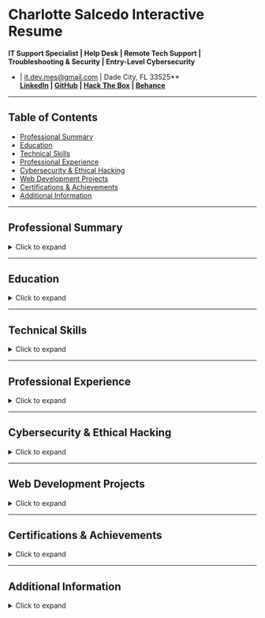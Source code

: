 # Charlotte Salcedo Interactive Resume

**IT Support Specialist | Help Desk | Remote Tech Support | Troubleshooting & Security | Entry-Level Cybersecurity**  
* | [it.dev.mes@gmail.com](mailto:it.dev.mes@gmail.com) | Dade City, FL 33525**  
**[LinkedIn](https://linkedin.com/in/charlottesalcedo) | [GitHub](https://github.com/salcedocharlotte) | [Hack The Box](https://ctf.hackthebox.com/user/profile/314205) | [Behance](https://www.behance.net/)**

---

## Table of Contents

- [Professional Summary](#professional-summary)
- [Education](#education)
- [Technical Skills](#technical-skills)
- [Professional Experience](#professional-experience)
- [Cybersecurity & Ethical Hacking](#cybersecurity--ethical-hacking)
- [Web Development Projects](#web-development-projects)
- [Certifications & Achievements](#certifications--achievements)
- [Additional Information](#additional-information)

---

## Professional Summary

<details>
  <summary>Click to expand</summary>
  
Detail-oriented IT professional with a strong background in cybersecurity, technical support, and digital graphic arts. Experienced in customer service, technical troubleshooting, and security-related challenges. Passionate about ethical hacking, cybersecurity competitions, and web development.
  
</details>

---

## Education

<details>
  <summary>Click to expand</summary>
  
- **Bachelor of Science in Information Technology (Concentration in Cybersecurity)** – Strayer University, Graduated 2024  
- **Associate of Science in Digital Graphic Arts** – Graduated 2006
  
</details>

---

## Technical Skills

<details>
  <summary>Click to expand</summary>
  
- Cybersecurity principles and best practices  
- Web development (HTML, CSS, JavaScript, WordPress)  
- Technical support and customer service  
- Ethical hacking & penetration testing (Hack the Box, CTF competitions)  
- Digital graphic design (Adobe Creative Suite)  
- OSINT & investigative techniques  

</details>

---

## Professional Experience

<details>
  <summary>Click to expand</summary>
  
**USAA – Intern (Credit Card Department, Customer Service & Technical Support)**  
*April 2023 – September 2023*  

- Provided technical and customer service support for credit card operations.  
- Assisted customers with technical issues and inquiries regarding their accounts.  
- Gained experience in financial security protocols and fraud prevention techniques.

</details>

---

## Cybersecurity & Ethical Hacking

<details>
  <summary>Click to expand</summary>
  
- Active participant in Capture the Flag (CTF) competitions  
- [Hack The Box Profile](https://ctf.hackthebox.com/user/profile/314205)  
- Experienced in ethical hacking methodologies and security testing

</details>

---

## Web Development Projects

<details>
  <summary>Click to expand</summary>
  
- **Graphic Designer Portfolio** – Personal portfolio showcasing graphic design and web development work.  
- **Graphic Designer for Hire** – Freelance graphic and web design service.  
- **Art Academy Club** – Online platform for artistic collaborations and news.

</details>

---

## Certifications & Achievements

<details>
  <summary>Click to expand</summary>
  
- **CIS332: Network Server Admin I** (uCertify, Sept 16, 2023)  
- Participated in multiple cybersecurity competitions and CTF challenges.  
- Experienced in penetration testing tools and methodologies.

</details>

---

## Additional Information

<details>
  <summary>Click to expand</s
